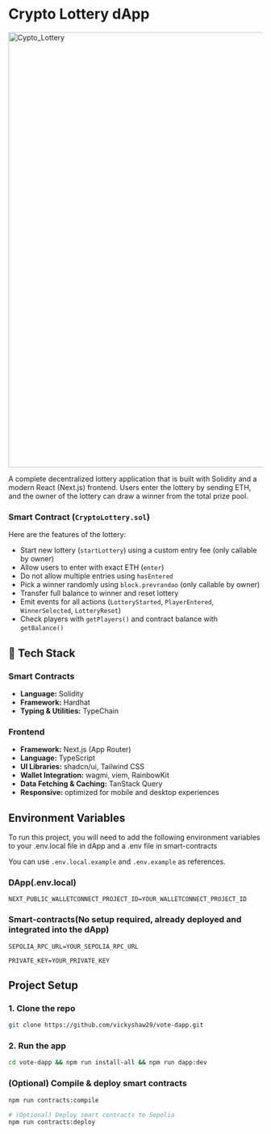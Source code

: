 # Crypto Lottery dApp 

<img width="1440" height="861" alt="Cypto_Lottery" src="https://github.com/user-attachments/assets/b20b7837-beee-4a60-9ec1-32897af842dd" />

A complete decentralized lottery application that is built with Solidity and a modern React (Next.js) frontend. Users enter the lottery by sending ETH, and the owner of the lottery can draw a winner from the total prize pool.


###  Smart Contract (`CryptoLottery.sol`)
Here are the features of the lottery:
- Start new lottery (`startLottery`) using a custom entry fee (only callable by owner)
- Allow users to enter with exact ETH (`enter`)
- Do not allow multiple entries using `hasEntered`
- Pick a winner randomly using `block.prevrandao` (only callable by owner)
- Transfer full balance to winner and reset lottery
- Emit events for all actions (`LotteryStarted`, `PlayerEntered`, `WinnerSelected`, `LotteryReset`)
- Check players with `getPlayers()` and contract balance with `getBalance()`

## 🔧 Tech Stack

### Smart Contracts
- **Language:** Solidity
- **Framework:** Hardhat
- **Typing & Utilities:** TypeChain


### Frontend
- **Framework:** Next.js (App Router)
- **Language:** TypeScript
- **UI Libraries:** shadcn/ui, Tailwind CSS
- **Wallet Integration:** wagmi, viem, RainbowKit
- **Data Fetching & Caching:** TanStack Query
- **Responsive:** optimized for mobile and desktop experiences


## Environment Variables

To run this project, you will need to add the following environment variables to your .env.local file in dApp and a .env file in smart-contracts

You can use `.env.local.example` and `.env.example` as references.


### DApp(.env.local)

`NEXT_PUBLIC_WALLETCONNECT_PROJECT_ID=YOUR_WALLETCONNECT_PROJECT_ID`

### Smart-contracts(No setup required, already deployed and integrated into the dApp)

`SEPOLIA_RPC_URL=YOUR_SEPOLIA_RPC_URL`

`PRIVATE_KEY=YOUR_PRIVATE_KEY`




##  Project Setup

### 1. Clone the repo
```bash
git clone https://github.com/vickyshaw29/vote-dapp.git
```
### 2. Run the app
```bash
cd vote-dapp && npm run install-all && npm run dapp:dev
```

### (Optional) Compile & deploy smart contracts
```bash
npm run contracts:compile

# (Optional) Deploy smart contracts to Sepolia
npm run contracts:deploy
```
